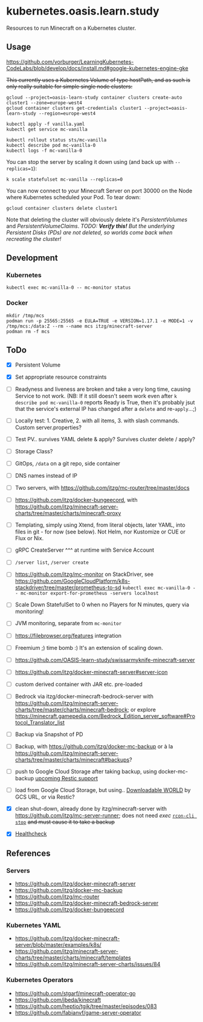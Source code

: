 # kubernetes.oasis.learn.study

Resources to run Minecraft on a Kubernetes cluster.


## Usage

https://github.com/vorburger/LearningKubernetes-CodeLabs/blob/develop/docs/install.md#google-kubernetes-engine-gke

~~This currently uses a Kubernetes Volume of type hostPath, and as such is only really suitable for simple single node clusters:~~

    gcloud --project=oasis-learn-study container clusters create-auto cluster1 --zone=europe-west4
    gcloud container clusters get-credentials cluster1 --project=oasis-learn-study --region=europe-west4

    kubectl apply -f vanilla.yaml
    kubectl get service mc-vanilla

    kubectl rollout status sts/mc-vanilla
    kubectl describe pod mc-vanilla-0
    kubectl logs -f mc-vanilla-0

You can stop the server by scaling it down using (and back up with `--replicas=1`):

    k scale statefulset mc-vanilla --replicas=0

You can now connect to your Minecraft Server on port 30000 on the Node where Kubernetes scheduled your Pod. To tear down:

    gcloud container clusters delete cluster1

Note that deleting the cluster will obviously delete it's _PersistentVolumes_ and _PersistentVolumeClaims_.
_TODO: **Verify this!** But the underlying Persistent Disks (PDs) are not deleted, so worlds come back when recreating the cluster!_


## Development

### Kubernetes

    kubectl exec mc-vanilla-0 -- mc-monitor status

### Docker

    mkdir /tmp/mcs
    podman run -p 25565:25565 -e EULA=TRUE -e VERSION=1.17.1 -e MODE=1 -v /tmp/mcs:/data:Z --rm --name mcs itzg/minecraft-server
    podman rm -f mcs


## ToDo

- [X] Persistent Volume
- [X] Set appropriate resource constraints
- [ ] Readyness and liveness are broken and take a very long time, causing Service to not work.
      (NB: If it still doesn't seem work even after `k describe pod mc-vanilla-0` reports Ready is True,
       then it's probably jsut that the service's external IP has changed after a `delete` and re-`apply`...;)
- [ ] Locally test: 1. Creative, 2. with all items, 3. with slash commands. Custom server.properties?
- [ ] Test PV.. survives YAML delete & apply? Survives cluster delete / apply?
- [ ] Storage Class?
- [ ] GitOps, `/data` on a git repo, side container
- [ ] DNS names instead of IP
- [ ] Two servers, with https://github.com/itzg/mc-router/tree/master/docs
- [ ] https://github.com/itzg/docker-bungeecord, with https://github.com/itzg/minecraft-server-charts/tree/master/charts/minecraft-proxy
- [ ] Templating, simply using Xtend, from literal objects, later YAML, into files in git - for now (see below).
      Not Helm, nor Kustomize or CUE or Flux or Nix.
- [ ] gRPC CreateServer ^^^ at runtime with Service Account
- [ ] `/server list`, `/server create`
- [ ] https://github.com/itzg/mc-monitor on StackDriver, see
      https://github.com/GoogleCloudPlatform/k8s-stackdriver/tree/master/prometheus-to-sd
      `kubectl exec mc-vanilla-0 -- mc-monitor export-for-prometheus -servers localhost`
- [ ] Scale Down StatefulSet to 0 when no Players for N minutes, query via monitoring!
- [ ] JVM monitoring, separate from `mc-monitor`
- [ ] https://filebrowser.org/features integration
- [ ] Freemium ;) time bomb :) It's an extension of scaling down.
- [ ] https://github.com/OASIS-learn-study/swissarmyknife-minecraft-server
- [ ] https://github.com/itzg/docker-minecraft-server#server-icon
- [ ] custom derived container with JAR etc. pre-loaded
- [ ] Bedrock via itzg/docker-minecraft-bedrock-server with https://github.com/itzg/minecraft-server-charts/tree/master/charts/minecraft-bedrock; or explore https://minecraft.gamepedia.com/Bedrock_Edition_server_software#Protocol_Translator_list

- [ ] Backup via Snapshot of PD
- [ ] Backup, with https://github.com/itzg/docker-mc-backup or à la
      https://github.com/itzg/minecraft-server-charts/tree/master/charts/minecraft#backups?
- [ ] push to Google Cloud Storage after taking backup, using docker-mc-backup [upcoming Restic support](https://github.com/itzg/docker-mc-backup/pull/3)
- [ ] load from Google Cloud Storage, but using.. [Downloadable WORLD](https://github.com/itzg/docker-minecraft-server#downloadable-world) by GCS URL, or via Restic?
- [X] clean shut-down, already done by itzg/minecraft-server with https://github.com/itzg/mc-server-runner; does not need *exec* [`rcon-cli stop`](https://github.com/itzg/docker-minecraft-server#interacting-with-the-server) ~~and must cause it to take a backup~~
- [X] [Healthcheck](https://github.com/itzg/docker-minecraft-server#healthcheck)


## References

### Servers

* https://github.com/itzg/docker-minecraft-server
* https://github.com/itzg/docker-mc-backup
* https://github.com/itzg/mc-router
* https://github.com/itzg/docker-minecraft-bedrock-server
* https://github.com/itzg/docker-bungeecord

### Kubernetes YAML

* https://github.com/itzg/docker-minecraft-server/blob/master/examples/k8s/
* https://github.com/itzg/minecraft-server-charts/tree/master/charts/minecraft/templates
* https://github.com/itzg/minecraft-server-charts/issues/84

### Kubernetes Operators

* https://github.com/stgarf/minecraft-operator-go
* https://github.com/jbeda/kinecraft
* https://github.com/heptio/tgik/tree/master/episodes/083
* https://github.com/fabianvf/game-server-operator
